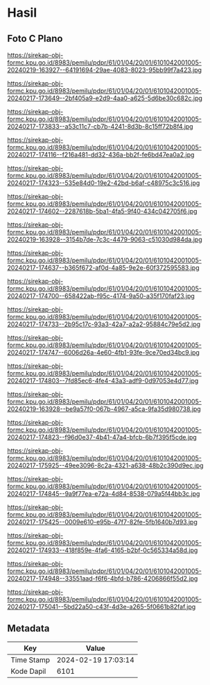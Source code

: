 # Hasil

## Foto C Plano

https://sirekap-obj-formc.kpu.go.id/8983/pemilu/pdpr/61/01/04/20/01/6101042001005-20240219-163927--64191694-29ae-4083-8023-95bb99f7a423.jpg

https://sirekap-obj-formc.kpu.go.id/8983/pemilu/pdpr/61/01/04/20/01/6101042001005-20240217-173649--2bf405a9-e2d9-4aa0-a625-5d6be30c682c.jpg

https://sirekap-obj-formc.kpu.go.id/8983/pemilu/pdpr/61/01/04/20/01/6101042001005-20240217-173833--a53c11c7-cb7b-4241-8d3b-8c15ff72b8f4.jpg

https://sirekap-obj-formc.kpu.go.id/8983/pemilu/pdpr/61/01/04/20/01/6101042001005-20240217-174116--f216a481-dd32-436a-bb2f-fe6bd47ea0a2.jpg

https://sirekap-obj-formc.kpu.go.id/8983/pemilu/pdpr/61/01/04/20/01/6101042001005-20240217-174323--535e84d0-19e2-42bd-b6af-c48975c3c516.jpg

https://sirekap-obj-formc.kpu.go.id/8983/pemilu/pdpr/61/01/04/20/01/6101042001005-20240217-174602--2287618b-5ba1-4fa5-9f40-434c042705f6.jpg

https://sirekap-obj-formc.kpu.go.id/8983/pemilu/pdpr/61/01/04/20/01/6101042001005-20240219-163928--3154b7de-7c3c-4479-9063-c51030d984da.jpg

https://sirekap-obj-formc.kpu.go.id/8983/pemilu/pdpr/61/01/04/20/01/6101042001005-20240217-174637--b365f672-af0d-4a85-9e2e-60f372595583.jpg

https://sirekap-obj-formc.kpu.go.id/8983/pemilu/pdpr/61/01/04/20/01/6101042001005-20240217-174700--658422ab-f95c-4174-9a50-a35f170faf23.jpg

https://sirekap-obj-formc.kpu.go.id/8983/pemilu/pdpr/61/01/04/20/01/6101042001005-20240217-174733--2b95c17c-93a3-42a7-a2a2-95884c79e5d2.jpg

https://sirekap-obj-formc.kpu.go.id/8983/pemilu/pdpr/61/01/04/20/01/6101042001005-20240217-174747--6006d26a-4e60-4fb1-93fe-9ce70ed34bc9.jpg

https://sirekap-obj-formc.kpu.go.id/8983/pemilu/pdpr/61/01/04/20/01/6101042001005-20240217-174803--7fd85ec6-4fe4-43a3-adf9-0d97053e4d77.jpg

https://sirekap-obj-formc.kpu.go.id/8983/pemilu/pdpr/61/01/04/20/01/6101042001005-20240219-163928--be9a57f0-067b-4967-a5ca-9fa35d980738.jpg

https://sirekap-obj-formc.kpu.go.id/8983/pemilu/pdpr/61/01/04/20/01/6101042001005-20240217-174823--f96d0e37-4b41-47a4-bfcb-6b7f395f5cde.jpg

https://sirekap-obj-formc.kpu.go.id/8983/pemilu/pdpr/61/01/04/20/01/6101042001005-20240217-175925--49ee3096-8c2a-4321-a638-48b2c390d9ec.jpg

https://sirekap-obj-formc.kpu.go.id/8983/pemilu/pdpr/61/01/04/20/01/6101042001005-20240217-174845--9a9f77ea-e72a-4d84-8538-079a5f44bb3c.jpg

https://sirekap-obj-formc.kpu.go.id/8983/pemilu/pdpr/61/01/04/20/01/6101042001005-20240217-175425--0009e610-e95b-47f7-82fe-5fb1640b7d93.jpg

https://sirekap-obj-formc.kpu.go.id/8983/pemilu/pdpr/61/01/04/20/01/6101042001005-20240217-174933--418f859e-4fa6-4165-b2bf-0c565334a58d.jpg

https://sirekap-obj-formc.kpu.go.id/8983/pemilu/pdpr/61/01/04/20/01/6101042001005-20240217-174948--33551aad-f6f6-4bfd-b786-4206866f55d2.jpg

https://sirekap-obj-formc.kpu.go.id/8983/pemilu/pdpr/61/01/04/20/01/6101042001005-20240217-175041--5bd22a50-c43f-4d3e-a265-5f0661b82faf.jpg


## Metadata

| Key        | Value               |
| ---------- | ------------------- |
| Time Stamp | 2024-02-19 17:03:14 |
| Kode Dapil | 6101                |




